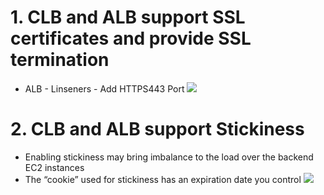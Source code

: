 # 1. CLB and ALB support SSL certificates and provide SSL termination
- ALB - Linseners - Add HTTPS443 Port
   ![](https://i.loli.net/2019/08/09/eVhOSNCL96AptHr.png)


# 2. CLB and ALB support Stickiness
- Enabling stickiness may bring imbalance to the load over the backend EC2 instances
- The “cookie” used for stickiness has an expiration date you control
   ![](https://i.loli.net/2019/08/09/6sFVTP742DdpOAK.png)
